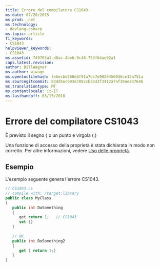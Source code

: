 ```yaml
---
title: Errore del compilatore CS1043
ms.date: 07/20/2015
ms.prod: .net
ms.technology:
- devlang-csharp
ms.topic: article
f1_keywords:
- CS1043
helpviewer_keywords:
- CS1043
ms.assetid: 749703a1-d8ac-4be6-9c48-753f64ae92a1
caps.latest.revision: 
author: BillWagner
ms.author: wiwagn
ms.openlocfilehash: febecbe260ebf91a7dc7e9029456036ce12a751a
ms.sourcegitcommit: 83dd5ec003e788ccb3e33f3412a7af39ae347646
ms.translationtype: MT
ms.contentlocale: it-IT
ms.lasthandoff: 03/15/2018
---
```

# <a name="compiler-error-cs1043"></a>Errore del compilatore CS1043
È previsto il segno { o un punto e virgola (;)  
  
 Una funzione di accesso della proprietà è stata dichiarata in modo non corretto. Per altre informazioni, vedere [Uso delle proprietà](../../csharp/programming-guide/classes-and-structs/using-properties.md).  
  
## <a name="example"></a>Esempio  
 L'esempio seguente genera l'errore CS1043.  
  
```csharp  
// CS1043.cs  
// compile with: /target:library  
public class MyClass  
{  
   public int DoSomething  
   {  
      get return 1;   // CS1043  
      set {}  
   }  
  
   // OK  
   public int DoSomething2  
   {  
      get { return 1;}  
   }  
}  
```
